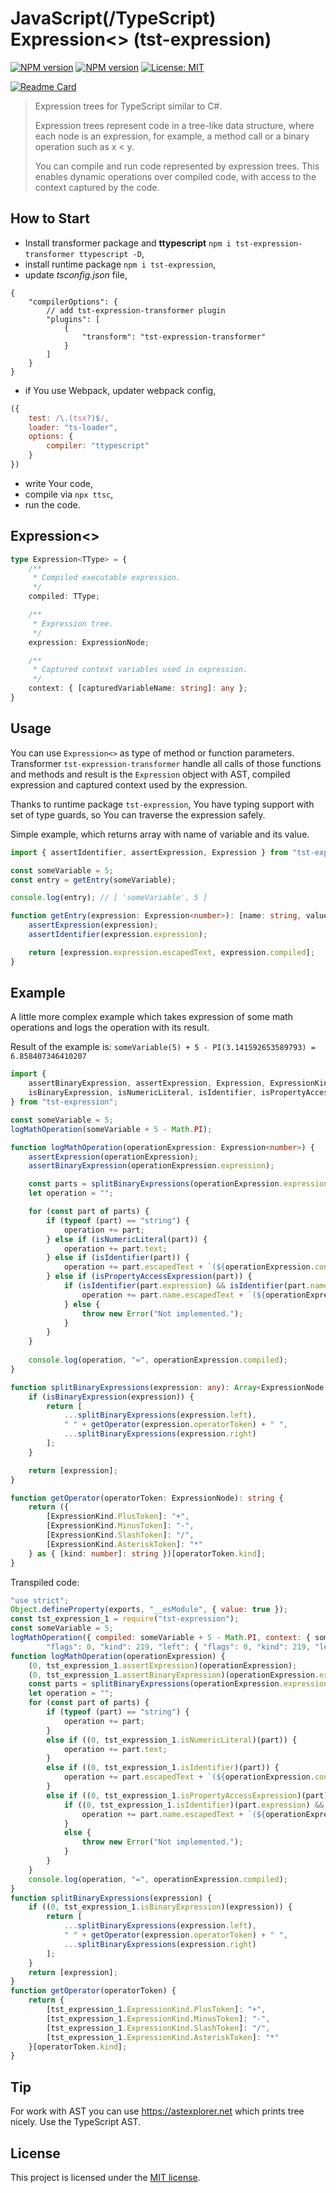 # JavaScript(/TypeScript) Expression<> (tst-expression)
[![NPM version](https://img.shields.io/npm/v/tst-expression.svg?colorB=green)](https://www.npmjs.com/package/typescript-expression) 
[![NPM version](https://img.shields.io/npm/v/tst-expression-transformer.svg?colorB=green)](https://www.npmjs.com/package/typescript-expression-transformer) 
[![License: MIT](https://img.shields.io/badge/License-MIT-green.svg)](https://opensource.org/licenses/MIT)

[![Readme Card](https://github-readme-stats.vercel.app/api/pin/?username=hookyns&repo=tst-expression&theme=tokyonight)](https://github.com/Hookyns/tst-expression)

> Expression trees for TypeScript similar to C#. 
> 
> Expression trees represent code in a tree-like data structure, where each node is an expression, for example, a method call or a binary operation such as x < y.
> 
> You can compile and run code represented by expression trees. This enables dynamic operations over compiled code, with access to the context captured by the code.

## How to Start
* Install transformer package and **ttypescript** `npm i tst-expression-transformer ttypescript -D`,
* install runtime package `npm i tst-expression`,
* update *tsconfig.json* file,
```json5
{
    "compilerOptions": {
        // add tst-expression-transformer plugin
        "plugins": [
            {
                "transform": "tst-expression-transformer"
            }
        ]
    }
}
```
* if You use Webpack, updater webpack config,
```javascript
({
    test: /\.(tsx?)$/,
    loader: "ts-loader",
    options: {
        compiler: "ttypescript"
    }
})
```
* write Your code,
* compile via `npx ttsc`,
* run the code.

## Expression<>
```typescript
type Expression<TType> = {
    /**
     * Compiled executable expression.
     */
    compiled: TType;

    /**
     * Expression tree.
     */
    expression: ExpressionNode;

    /**
     * Captured context variables used in expression.
     */
    context: { [capturedVariableName: string]: any };
}
```

## Usage
You can use `Expression<>` as type of method or function parameters. 
Transformer `tst-expression-transformer` handle all calls of those functions and methods 
and result is the `Expression` object with AST, compiled expression and captured context used by the expression.

Thanks to runtime package `tst-expression`, You have typing support with set of type guards, 
so You can traverse the expression safely.

Simple example, which returns array with name of variable and its value.
```typescript
import { assertIdentifier, assertExpression, Expression } from "tst-expression";

const someVariable = 5;
const entry = getEntry(someVariable);

console.log(entry); // [ 'someVariable', 5 ]

function getEntry(expression: Expression<number>): [name: string, value: number] {
    assertExpression(expression);
    assertIdentifier(expression.expression);

    return [expression.expression.escapedText, expression.compiled];
}
```

## Example
A little more complex example which takes expression of some math operations and logs the operation with its result.

Result of the example is: `someVariable(5) + 5 - PI(3.141592653589793) = 6.858407346410207`

```typescript
import { 
    assertBinaryExpression, assertExpression, Expression, ExpressionKind, ExpressionNode, 
    isBinaryExpression, isNumericLiteral, isIdentifier, isPropertyAccessExpression 
} from "tst-expression";

const someVariable = 5;
logMathOperation(someVariable + 5 - Math.PI);

function logMathOperation(operationExpression: Expression<number>) {
    assertExpression(operationExpression);
    assertBinaryExpression(operationExpression.expression);

    const parts = splitBinaryExpressions(operationExpression.expression);
    let operation = "";

    for (const part of parts) {
        if (typeof (part) == "string") {
            operation += part;
        } else if (isNumericLiteral(part)) {
            operation += part.text;
        } else if (isIdentifier(part)) {
            operation += part.escapedText + `(${operationExpression.context[part.escapedText]})`;
        } else if (isPropertyAccessExpression(part)) {
            if (isIdentifier(part.expression) && isIdentifier(part.name)) {
                operation += part.name.escapedText + `(${operationExpression.context[part.expression.escapedText][part.name.escapedText]})`;
            } else {
                throw new Error("Not implemented.");
            }
        }
    }
    
    console.log(operation, "=", operationExpression.compiled);
}

function splitBinaryExpressions(expression: any): Array<ExpressionNode | string> {
    if (isBinaryExpression(expression)) {
        return [
            ...splitBinaryExpressions(expression.left),
            " " + getOperator(expression.operatorToken) + " ",
            ...splitBinaryExpressions(expression.right)
        ];
    }

    return [expression];
}

function getOperator(operatorToken: ExpressionNode): string {
    return ({
        [ExpressionKind.PlusToken]: "+",
        [ExpressionKind.MinusToken]: "-",
        [ExpressionKind.SlashToken]: "/",
        [ExpressionKind.AsteriskToken]: "*"
    } as { [kind: number]: string })[operatorToken.kind];
}
```

Transpiled code:
```javascript
"use strict";
Object.defineProperty(exports, "__esModule", { value: true });
const tst_expression_1 = require("tst-expression");
const someVariable = 5;
logMathOperation({ compiled: someVariable + 5 - Math.PI, context: { someVariable, Math }, expression: {
        "flags": 0, "kind": 219, "left": { "flags": 0, "kind": 219, "left": { "flags": 0, "kind": 79, "escapedText": "someVariable" }, "operatorToken": { "flags": 0, "kind": 39 }, "right": { "flags": 0, "kind": 8, "text": "5", "numericLiteralFlags": 0 } }, "operatorToken": { "flags": 0, "kind": 40 }, "right": { "flags": 0, "kind": 204, "expression": { "flags": 0, "kind": 79, "escapedText": "Math" }, "name": { "flags": 0, "kind": 79, "escapedText": "PI" } } } });
function logMathOperation(operationExpression) {
    (0, tst_expression_1.assertExpression)(operationExpression);
    (0, tst_expression_1.assertBinaryExpression)(operationExpression.expression);
    const parts = splitBinaryExpressions(operationExpression.expression);
    let operation = "";
    for (const part of parts) {
        if (typeof (part) == "string") {
            operation += part;
        }
        else if ((0, tst_expression_1.isNumericLiteral)(part)) {
            operation += part.text;
        }
        else if ((0, tst_expression_1.isIdentifier)(part)) {
            operation += part.escapedText + `(${operationExpression.context[part.escapedText]})`;
        }
        else if ((0, tst_expression_1.isPropertyAccessExpression)(part)) {
            if ((0, tst_expression_1.isIdentifier)(part.expression) && (0, tst_expression_1.isIdentifier)(part.name)) {
                operation += part.name.escapedText + `(${operationExpression.context[part.expression.escapedText][part.name.escapedText]})`;
            }
            else {
                throw new Error("Not implemented.");
            }
        }
    }
    console.log(operation, "=", operationExpression.compiled);
}
function splitBinaryExpressions(expression) {
    if ((0, tst_expression_1.isBinaryExpression)(expression)) {
        return [
            ...splitBinaryExpressions(expression.left),
            " " + getOperator(expression.operatorToken) + " ",
            ...splitBinaryExpressions(expression.right)
        ];
    }
    return [expression];
}
function getOperator(operatorToken) {
    return {
        [tst_expression_1.ExpressionKind.PlusToken]: "+",
        [tst_expression_1.ExpressionKind.MinusToken]: "-",
        [tst_expression_1.ExpressionKind.SlashToken]: "/",
        [tst_expression_1.ExpressionKind.AsteriskToken]: "*"
    }[operatorToken.kind];
}
```

## Tip
For work with AST you can use https://astexplorer.net which prints tree nicely. Use the TypeScript AST.

## License
This project is licensed under the [MIT license](./LICENSE).